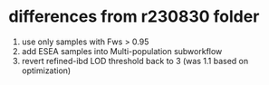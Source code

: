 # differences from r230830 folder
1. use only samples with Fws > 0.95
2. add ESEA samples into Multi-population subworkflow
3. revert refined-ibd LOD threshold back to 3 (was 1.1 based on optimization)
